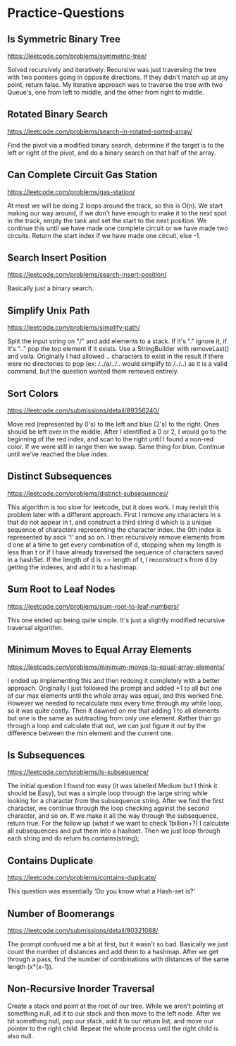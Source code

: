 # Practice-Questions

## Is Symmetric Binary Tree
https://leetcode.com/problems/symmetric-tree/

Solved recursively and iteratively. Recursive was just traversing the tree with two pointers going in opposite directions. If they didn't match up at any point, return false.
My iterative approach was to traverse the tree with two Queue's, one from left to middle, and the other from right to middle.

## Rotated Binary Search 
https://leetcode.com/problems/search-in-rotated-sorted-array/

Find the pivot via a modified binary search, determine if the target is to the left or right of the pivot, and do a binary search on that half of the array.

## Can Complete Circuit Gas Station
https://leetcode.com/problems/gas-station/

At most we will be doing 2 loops around the track, so this is O(n). We start making our way around, if we don't have enough to make it to the next spot in the track, empty the tank and 
set the start to the next position. We continue this until we have made one complete circuit or we have made two circuits. Return the start index if we have made one circuit, else -1.

## Search Insert Position
https://leetcode.com/problems/search-insert-position/

Basically just a binary search.

## Simplify Unix Path
https://leetcode.com/problems/simplify-path/

Split the input string on "/" and add elements to a stack. If it's "." ignore it, if it's ".." pop the top element if it exists. Use a StringBuilder with removeLast() and voila.
Originally I had allowed .. characters to exist in the result if there were no directories to pop (ex: /../a/../.. would simplify to /../..) as it is a valid command, but the question wanted them removed entirely.

## Sort Colors
https://leetcode.com/submissions/detail/89356240/

Move red (represented by 0's) to the left and blue (2's) to the right. Ones should be left over in the middle. After I identified a 0 or 2, I would go to the beginning of the red index, 
and scan to the right until I found a non-red color. If we were still in range then we swap. Same thing for blue. Continue until we've reached the blue index.

## Distinct Subsequences
https://leetcode.com/problems/distinct-subsequences/

This algorithm is too slow for leetcode, but it does work. I may revisit this problem later with a different approach.
First I remove any characters in s that do not appear in t, and construct a third string d which is a unique sequence of characters representing the character index. the 0th index is represented by ascii
'!' and so on. I then recursively remove elements from d one at a time to get every combination of d, stopping when my length is less than t or if I have already traversed the sequence of characters
saved in a hashSet. If the length of d is == length of t, I reconstruct s from d by getting the indexes, and add it to a hashmap.

## Sum Root to Leaf Nodes
https://leetcode.com/problems/sum-root-to-leaf-numbers/

This one ended up being quite simple. It's just a slightly modified recursive traversal algorithm.

## Minimum Moves to Equal Array Elements
https://leetcode.com/problems/minimum-moves-to-equal-array-elements/

I ended up implementing this and then redoing it completely with a better approach. Originally I just followed the prompt and added +1 to all but one of our max elements until the whole array was
equal, and this worked fine. However we needed to recalculate max every time through my while loop, so it was quite costly. Then it dawned on me that adding 1 to all elements but one is
the same as subtracting from only one element. Rather than go through a loop and calculate that out, we can just figure it out by the difference between the min element and the current one.

## Is Subsequences
https://leetcode.com/problems/is-subsequence/

The initial question I found too easy (it was labelled Medium but I think it should be Easy), but was a simple loop through the large string while looking for a character from the subsequence string. After we find the first character, we continue through
the loop checking against the second character, and so on. If we make it all the way through the subsequence, return true. For the follow up (what if we want to check 1billion+?) I calculate all subsequences and put them into a
hashset. Then we just loop through each string and do return hs.contains(string);

## Contains Duplicate
https://leetcode.com/problems/contains-duplicate/

This question was essentially 'Do you know what a Hash-set is?'

## Number of Boomerangs
https://leetcode.com/submissions/detail/90321088/

The prompt confused me a bit at first, but it wasn't so bad. Basically we just count the number of distances and add them to a hashmap. After we get through a pass,
find the number of combinations with distances of the same length (x*(x-1)).

## Non-Recursive Inorder Traversal

Create a stack and point at the root of our tree. While we aren't pointing at something null, ad it to our stack and then move to the left node. After we hit something null, pop our stack, add it to our return list, and move
our pointer to the right child. Repeat the whole process until the right child is also null.
